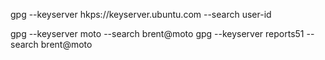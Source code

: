 gpg --keyserver hkps://keyserver.ubuntu.com --search user-id

gpg --keyserver moto --search brent@moto
gpg --keyserver reports51 --search brent@moto
